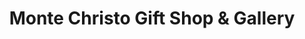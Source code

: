 ---
title: "Monte Christo Gift Shop & Gallery"
url: /chloride/monte-christo-gift-shop-und-gallery/
shop: Andenken
---
